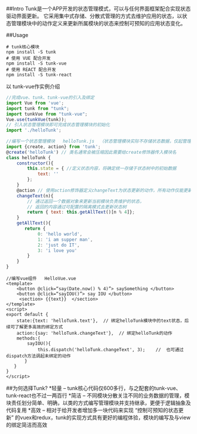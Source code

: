 ##Intro
Tunk是一个APP开发的状态管理模式，可以与任何界面框架配合实现状态驱动界面更新。
它采用集中式存储、分散式管理的方式去维护应用的状态，以状态管理模块中的动作定义来更新所属模块的状态来控制可预知的应用状态变化。

##Usage
````shell
# tunk核心模块
npm install -S tunk
# 使用 VUE 配合开发
npm install -S tunk-vue
# 使用 REACT 配合开发
npm install -S tunk-react
````
以 tunk-vue作实例介绍
````javascript
//完成vue、tunk、tunk-vue的引入及绑定
import Vue from 'vue';
import tunk from "tunk";
import tunkVue from "tunk-vue";
Vue.use(tunkVue(tunk));
// 引入状态管理模块即可完成状态管理模块的初始化
import './helloTunk';
 
//编写一个状态管理模块   helloTunk.js  （状态管理模块实际不存储状态数据，仅起管理作用）
import {create, action} from 'tunk';
@create('helloTunk') // 类名通常会被压缩因此需要给create修饰器传入模块名
class helloTunk {
    constructor(){ 
        this.state = { //定义状态内容，将确定统一存储于状态树中的初始数据
            text: ''
        };
    }
    @action // 使用action修饰器定义changeText为状态更新的动作，所有动作仅能更新所属模块的状态
    changeText(n){
        // 通过返回一个数据对象来更新当前模块负责维护的状态，
        // 返回的内容通过可配置的隔离模式去更新状态树
        return { text: this.getAllText()[n % 4]};  
    }
    getAllText(){
       return {
            0: 'hello world',
            1: 'i am supper man',
            2: 'just do IT',
            3: 'i love you'
        }
    }
}
````
````vue
//编写vue组件   HelloVue.vue
<template>
    <button @click=“say(Date.now() % 4)”> saySomething </button>
    <button @click=“sayIOU()”> say IOU </button>
     <section> {{text}}  </section>
</template>
<script>
export default {
    state:{text: 'helloTunk.text'},  // 绑定helloTunk模块中的text状态，后续可了解更多高效的绑定方式
    action:{say: 'helloTunk.changeText'},  // 绑定helloTunk的动作
    methods:{
        sayIOU(){
            this.dispatch('helloTunk.changeText', 3);    //  也可通过dispatch方法调起未绑定的动作
       }
   }
}
</script>
````

##为何选择Tunk?
*轻量 – tunk核心代码仅600多行，与之配套的tunk-vue、tunk-react也不过一两百行
*简洁 – 不同模块分散关注不同的业务数据的管理，模块责任划分简单、明确，以类的方式编写管理模块并支持继承，更便于逻辑抽象及代码复用
*高效 – 相对于给开发者增加多一块代码来实现 “控制可预知的状态更新” 的vuex和redux，tunk的实现方式具有更好的编程体验，模块的编写及与view的绑定简洁而高效
  
